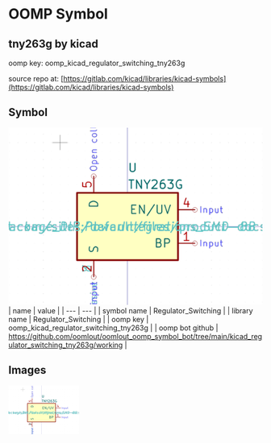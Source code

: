 # OOMP Symbol  
## tny263g  by kicad  
  
oomp key: oomp_kicad_regulator_switching_tny263g  
  
source repo at: [https://gitlab.com/kicad/libraries/kicad-symbols](https://gitlab.com/kicad/libraries/kicad-symbols)  
## Symbol  
  
[![working.png](working_600.png)](working.png)  
| name | value | 
| --- | --- | 
| symbol name | Regulator_Switching | 
| library name | Regulator_Switching | 
| oomp key | oomp_kicad_regulator_switching_tny263g | 
| oomp bot github | https://github.com/oomlout/oomlout_oomp_symbol_bot/tree/main/kicad_regulator_switching_tny263g/working | 
## Images  
  
[![working.png](working_140.png)](working.png)  
